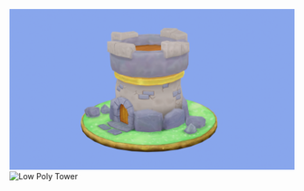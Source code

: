 ![Low Poly Tower](https://github.com/jsharp9009/Blender/raw/main/GameDev.tv/Low%20Poly%20Tower/output/Low%20Poly%20Tower.png)
![Low Poly Tower](https://github.com/jsharp9009/Blender/raw/main/GameDev.tv/Low%20Poly%20Tower/output/Low%20Poly%20Tower.gif)
